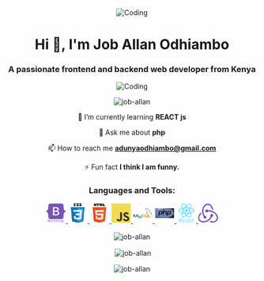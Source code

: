 <div align="center"><img align="center" alt="Coding" width="700" src="https://c.tenor.com/_i9AUV0dv_0AAAAC/welcome-banner.gif"/></>
<h1 align="center">Hi 👋, I'm Job Allan Odhiambo</h1>
<h3 align="center">A passionate frontend and backend web developer from Kenya</h3>
<div align="center"><img alt="Coding" width="400" src="https://cdn.dribbble.com/users/1162077/screenshots/3848914/programmer.gif"/></div>

<p align="center"> <img src="https://komarev.com/ghpvc/?username=job-allan&label=Profile%20views&color=0e75b6&style=flat" alt="job-allan" /> </p>


<p align="left">

  🌱 I’m currently learning **REACT js**

  💬 Ask me about **php**

  📫 How to reach me **adunyaodhiambo@gmail.com**

  ⚡ Fun fact **I think I am funny.**
  </p>


<p align="center">
</p>

<h3 align="center">Languages and Tools:</h3>
<p align="center"> <a href="https://getbootstrap.com" target="_blank" rel="noreferrer"> <img src="https://raw.githubusercontent.com/devicons/devicon/master/icons/bootstrap/bootstrap-plain-wordmark.svg" alt="bootstrap" width="40" height="40"/> </a> <a href="https://www.w3schools.com/css/" target="_blank" rel="noreferrer"> <img src="https://raw.githubusercontent.com/devicons/devicon/master/icons/css3/css3-original-wordmark.svg" alt="css3" width="40" height="40"/> </a> <a href="https://www.w3.org/html/" target="_blank" rel="noreferrer"> <img src="https://raw.githubusercontent.com/devicons/devicon/master/icons/html5/html5-original-wordmark.svg" alt="html5" width="40" height="40"/> </a> <a href="https://developer.mozilla.org/en-US/docs/Web/JavaScript" target="_blank" rel="noreferrer"> <img src="https://raw.githubusercontent.com/devicons/devicon/master/icons/javascript/javascript-original.svg" alt="javascript" width="40" height="40"/> </a> <a href="https://www.mysql.com/" target="_blank" rel="noreferrer"> <img src="https://raw.githubusercontent.com/devicons/devicon/master/icons/mysql/mysql-original-wordmark.svg" alt="mysql" width="40" height="40"/> </a> <a href="https://www.php.net" target="_blank" rel="noreferrer"> <img src="https://raw.githubusercontent.com/devicons/devicon/master/icons/php/php-original.svg" alt="php" width="40" height="40"/> </a> <a href="https://reactjs.org/" target="_blank" rel="noreferrer"> <img src="https://raw.githubusercontent.com/devicons/devicon/master/icons/react/react-original-wordmark.svg" alt="react" width="40" height="40"/> </a> <a href="https://redux.js.org" target="_blank" rel="noreferrer"> <img src="https://raw.githubusercontent.com/devicons/devicon/master/icons/redux/redux-original.svg" alt="redux" width="40" height="40"/> </a> </p>

<p><img align="center" src="https://github-readme-stats.vercel.app/api/top-langs?username=job-allan&show_icons=true&locale=en&layout=compact" alt="job-allan" /></p>

<p>&nbsp;<img align="center" src="https://github-readme-stats.vercel.app/api?username=job-allan&show_icons=true&locale=en" alt="job-allan" /></p>

<p><img align="center" src="https://github-readme-streak-stats.herokuapp.com/?user=job-allan&" alt="job-allan" /></p>

